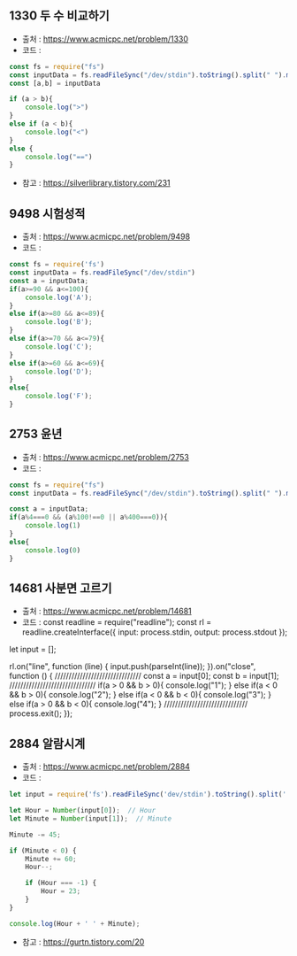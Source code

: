 ## 1330 두 수 비교하기
- 출처 : https://www.acmicpc.net/problem/1330
- 코드 : 
```javascript
const fs = require("fs")
const inputData = fs.readFileSync("/dev/stdin").toString().split(" ").map(val=>+val)
const [a,b] = inputData

if (a > b){
    console.log(">")
}
else if (a < b){
    console.log("<")
}
else {
    console.log("==")
}
```
- 참고 : https://silverlibrary.tistory.com/231

## 9498 시험성적
- 출처 : https://www.acmicpc.net/problem/9498
- 코드 : 
```javascript
const fs = require('fs')
const inputData = fs.readFileSync("/dev/stdin")
const a = inputData;
if(a>=90 && a<=100){
    console.log('A');
}
else if(a>=80 && a<=89){
    console.log('B');
}
else if(a>=70 && a<=79){
    console.log('C');
}
else if(a>=60 && a<=69){
    console.log('D');
}
else{
    console.log('F');
}
```

## 2753 윤년
- 출처 : https://www.acmicpc.net/problem/2753
- 코드 :

```javascript
const fs = require("fs")
const inputData = fs.readFileSync("/dev/stdin").toString().split(" ").map(val=>+val)

const a = inputData;
if(a%4===0 && (a%100!==0 || a%400===0)){
    console.log(1)
}
else{
    console.log(0)
}
```

## 14681 사분면 고르기
- 출처 : https://www.acmicpc.net/problem/14681
- 코드 : 
const readline = require("readline");
const rl = readline.createInterface({
  input: process.stdin,
  output: process.stdout
});

let input = [];

rl.on("line", function (line) {
  input.push(parseInt(line));
}).on("close", function () {
  ///////////////////////////////
  const a = input[0];
  const b = input[1];
  ///////////////////////////////
if(a > 0 && b > 0){
    console.log("1");
}
else if(a < 0 && b > 0){
    console.log("2");
}
else if(a < 0 && b < 0){
    console.log("3");
}
else if(a > 0 && b < 0){
    console.log("4");
}
//////////////////////////////
    process.exit();
});

## 2884 알람시계
- 출처 : https://www.acmicpc.net/problem/2884
- 코드 : 

```javascript
let input = require('fs').readFileSync('dev/stdin').toString().split(' ');

let Hour = Number(input[0]);  // Hour
let Minute = Number(input[1]);  // Minute

Minute -= 45;

if (Minute < 0) {
    Minute += 60;
    Hour--;

    if (Hour === -1) {
        Hour = 23;
    }
}

console.log(Hour + ' ' + Minute);
```

- 참고 : https://gurtn.tistory.com/20
